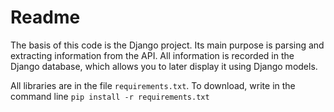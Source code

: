 # Readme

The basis of this code is the Django project. Its main purpose is parsing and extracting information from the API. All information is recorded in the Django database, which allows you to later display it using Django models.

All libraries are in the file `requirements.txt`. To download, write in the command line `pip install -r requirements.txt`